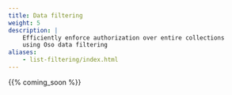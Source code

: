 ```yaml
---
title: Data filtering
weight: 5
description: |
    Efficiently enforce authorization over entire collections
    using Oso data filtering
aliases: 
    - list-filtering/index.html
---
```


{{% coming_soon %}}
